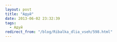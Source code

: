 ```yaml
---
layout: post
title: "Адуй"
date: 2013-06-02 23:32:39
tags:
  - Адуй
redirect_from: "/blog/Ribalka_dlia_vseh/598.html"
---
```


